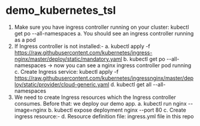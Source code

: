 # demo_kubernetes_tsl
  1. Make sure you have ingress controller running  on your cluster:  kubectl get po --all-namespaces 
      a. You should see an ingress controller running as a pod 
  2. If Ingress controller is not installed:- 
      a. kubectl apply -f https://raw.githubusercontent.com/kubernetes/ingress-nginx/master/deploy/static/mandatory.yaml 
      b. kubectl get po --all-namespaces -> now you can see a nginx ingress controller pod running 
      c. Create Ingress service: kubectl apply -f       https://raw.githubusercontent.com/kubernetes/ingressnginx/master/deploy/static/provider/cloud-generic.yaml 
      d. kubectl get all --all-namespaces 
   3. We need to create Ingress resources which the Ingress controller consumes. Before that: we deploy our demo app. 
      a. kubectl run nginx --image=nginx 
      b. kubectl expose deployment nginx --port 80 
      c. Create ingress resource:- 
      d. Resource definition file: ingress.yml file in this repo   
